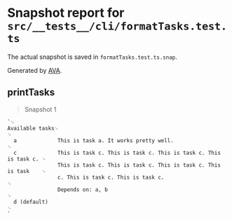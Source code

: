 # Snapshot report for `src/__tests__/cli/formatTasks.test.ts`

The actual snapshot is saved in `formatTasks.test.ts.snap`.

Generated by [AVA](https://avajs.dev).

## printTasks

> Snapshot 1

    `␊
    Available tasks␊
    ␊
      a             This is task a. It works pretty well.                           ␊
      c             This is task c. This is task c. This is task c. This is task c. ␊
                    This is task c. This is task c. This is task c. This is task    ␊
                    c. This is task c. This is task c.                              ␊
                    Depends on: a, b                                                ␊
      d (default)                                                                   ␊
    `
